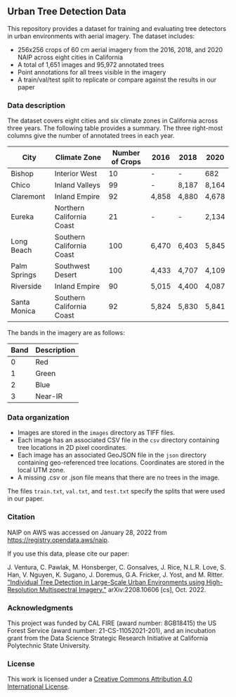## Urban Tree Detection Data ##

This repository provides a dataset for training and evaluating tree detectors in urban environments with aerial imagery.  The dataset includes:

* 256x256 crops of 60 cm aerial imagery from the 2016, 2018, and 2020 NAIP across eight cities in California
* A total of 1,651 images and 95,972 annotated trees 
* Point annotations for all trees visible in the imagery
* A train/val/test split to replicate or compare against the results in our paper

### Data description ###

The dataset covers eight cities and six climate zones in California across three years.  The following table provides a summary.  The three right-most columns give the number of annotated trees in each year.

| City         | Climate Zone              | Number of Crops |  2016 |  2018 |  2020 |
|--------------|---------------------------|-----------------|-------|-------|-------|
| Bishop       | Interior West             |              10 |     - |     - |   682 |
| Chico        | Inland Valleys            |              99 |     - | 8,187 | 8,164 |
| Claremont    | Inland Empire             |              92 | 4,858 | 4,880 | 4,678 |
| Eureka       | Northern California Coast |              21 |     - |     - | 2,134 |
| Long Beach   | Southern California Coast |             100 | 6,470 | 6,403 | 5,845 |
| Palm Springs | Southwest Desert          |             100 | 4,433 | 4,707 | 4,109 |
| Riverside    | Inland Empire             |              90 | 5,015 | 4,400 | 4,087 |
| Santa Monica | Southern California Coast |              92 | 5,824 | 5,830 | 5,841 |

The bands in the imagery are as follows:

| Band | Description |
|------|-------------|
|    0 | Red         |
|    1 | Green       |
|    2 | Blue        |
|    3 | Near-IR     |

### Data organization ###

* Images are stored in the `images` directory as TIFF files.
* Each image has an associated CSV file in the `csv` directory containing tree locations in 2D pixel coordinates.
* Each image has an associated GeoJSON file in the `json` directory containing geo-referenced tree locations.  Coordinates are stored in the local UTM zone.
* A missing .csv or .json file means that there are no trees in the image.

The files `train.txt`, `val.txt`, and `test.txt` specify the splits that were used in our paper.

### Citation ###

NAIP on AWS was accessed on January 28, 2022 from https://registry.opendata.aws/naip.

If you use this data, please cite our paper:

J. Ventura, C. Pawlak, M. Honsberger, C. Gonsalves, J. Rice, N.L.R. Love, S. Han, V. Nguyen, K. Sugano, J. Doremus, G.A. Fricker, J. Yost, and M. Ritter. ["Individual Tree Detection in Large-Scale Urban Environments using High-Resolution Multispectral Imagery."](https://doi.org/10.48550/arXiv.2208.10607)  arXiv:2208.10606 [cs], Oct. 2022.

### Acknowledgments ###

This project was funded by CAL FIRE (award number: 8GB18415) the US Forest Service (award number: 21-CS-11052021-201), and an incubation grant from the Data Science Strategic Research Initiative at California Polytechnic State University.

### License ###

This work is licensed under a [Creative Commons Attribution 4.0 International License](http://creativecommons.org/licenses/by/4.0/).
